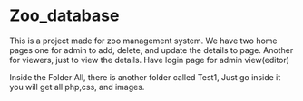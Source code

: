 # Zoo_database
This is a project made for zoo management system.
We have two home pages one for admin to add, delete, and update the details to page.
Another for viewers, just to view the details.
Have login page for admin view(editor)

Inside the Folder All, there is another folder called Test1, Just go inside it
you will get all php,css, and images.
